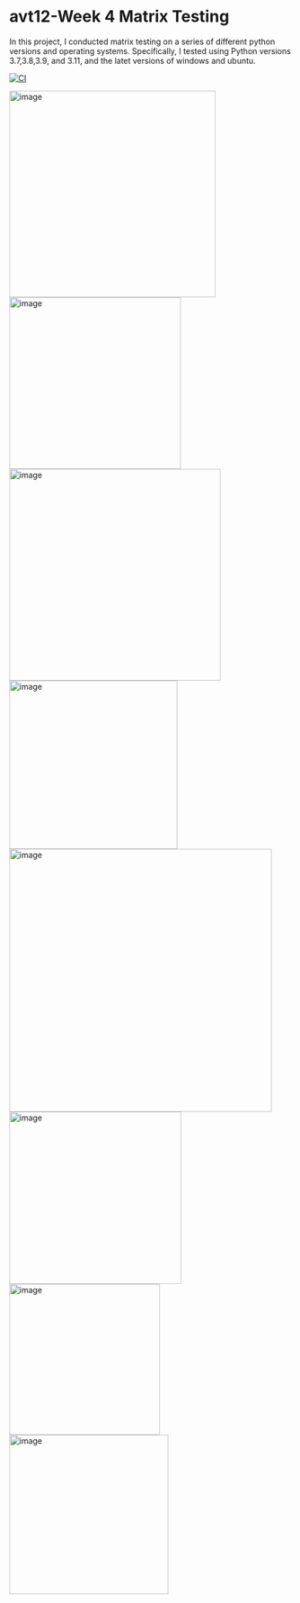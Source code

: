 # avt12-Week 4 Matrix Testing

In this project, I conducted matrix testing on a series of different python versions and operating systems. Specifically, I tested using Python versions 3.7,3.8,3.9, and 3.11, and the latet versions of windows and ubuntu.

[![CI](https://github.com/nogibjj/avt12-Week4Matrix/actions/workflows/hello.yml/badge.svg)](https://github.com/nogibjj/avt12-Week4Matrix/actions/workflows/hello.yml)

<img width="367" alt="image" src="https://github.com/user-attachments/assets/cbde8764-3b21-42aa-9265-5dd3525db04f">
<img width="305" alt="image" src="https://github.com/user-attachments/assets/8c1bc53d-7060-4249-8141-c870c25e0dde">
<img width="376" alt="image" src="https://github.com/user-attachments/assets/172223b7-f943-4e83-aad9-e257f483b550">
<img width="299" alt="image" src="https://github.com/user-attachments/assets/deb3f8fc-e3fa-4a61-aaa1-bd7a0a415175">
<img width="467" alt="image" src="https://github.com/user-attachments/assets/7223b4f6-a525-4d8f-b988-9e4fa764cec5">
<img width="306" alt="image" src="https://github.com/user-attachments/assets/f5dc58ae-5911-4cef-81e1-60f0998b6b4f">
<img width="268" alt="image" src="https://github.com/user-attachments/assets/4cabacb0-0749-4c68-8e37-4c27bd01b536">
<img width="283" alt="image" src="https://github.com/user-attachments/assets/82d6f08f-fe1f-40ba-9491-efdb14457f35">








